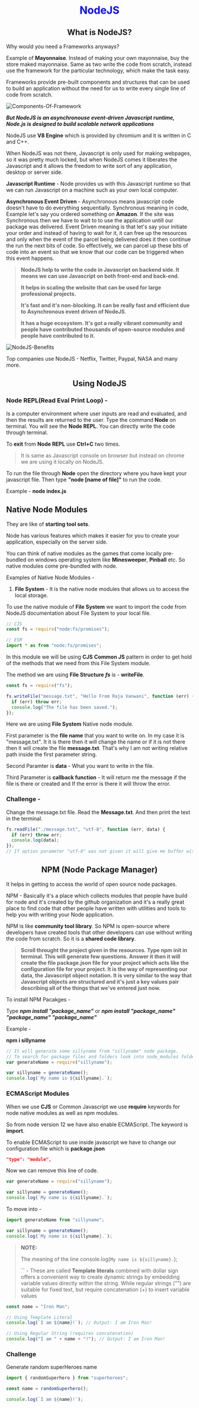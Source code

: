 <h1 align="center" style="color: blue;"><span>NodeJS</span></h1>
<h2 align="center">What is NodeJS?</h2>

Why would you need a Frameworks anyways?

Example of **Mayonnaise**. Instead of making your own mayonnaise, buy the store maked mayonnaise. Same as two write the code from scratch, instead use the framework for the particular technology, which make the task easy.

Frameworks provide pre-built components and structures that can be used to build an application without the need for us to write every single line of code from scratch.

<img src="./images/Components-Of-Framework.PNG" alt="Components-Of-Framework">

**_But NodeJS is an asynchronouse event-driven Javascript runtime, Node.js is designed to build scalable network applications_**

NodeJS use **V8 Engine** which is provided by chromium and it is written in C and C++.

When NodeJS was not there, Javascript is only used for making webpages, so it was pretty much locked, but when NodeJS comes it liberates the Javascript and it allows the freedom to write sort of any application, desktop or server side.

**Javascript Runtime** - Node provides us with this Javascript runtime so that we can run Javascript on a machine such as your own local computer.

**Asynchronous Event Driven** - Asynchronous means javascript code doesn't have to do everything sequentially. Synchronous meaning in code, Example let's say you ordered something on **Amazon**. If the site was Synchronous then we have to wait to to use the application untill our package was delivered. Event Driven meaning is that let's say your initiate your order and instead of having to wait for it, it can free up the resources and only when the event of the parcel being delivered does it then continue the run the next bits of code. So effectively, we can parcel up these bits of code into an event so that we know that our code can be triggered when this event happens.

> **NodeJS help to write the code in Javascript on backend side. It means we can use Javascript on both front-end and back-end.**
>
> **It helps in scaling the website that can be used for large professional projects.**
>
> **It's fast and it's non-blocking. It can be really fast and efficient due to Asynchronous event driven of NodeJS**.
>
> **It has a huge ecosystem. It's got a really vibrant community and people have contributed thousands of open-source modules and people have contributed to it.**

<img src="./images/NodeJS-Benefits.PNG" alt="NodeJS-Benefits" >

Top companies use NodeJS - Netflix, Twitter, Paypal, NASA and many more.

<h2 align="center">Using NodeJS</h2>

### Node REPL(Read Eval Print Loop) -

Is a computer environment where user inputs are read and evaluated, and then the results are returned to the user.
Type the command **Node** on terminal. You will see the **Node REPL**. You can directly write the code through terminal.

To **exit** from **Node REPL** use **Ctrl+C** two times.

> It is same as Javascript console on browser but instead on chrome we are using it locally on NodeJS.

To run the file through **Node** open the directory where you have kept your javascript file. Then type **"node [name of file]"** to run the code.

Example - **node index.js**

## Native Node Modules

They are like of **starting tool sets**.

Node has various features which makes it easier for you to create your application, especially on the server side.

You can think of native modules as the games that come locally pre-bundled on windows operating system like **Minesweeper**, **Pinball** etc. So native modules come pre-bundled with node.

Examples of Native Node Modules -

1. **File System** - It is the native node modules that allows us to access the local storage.

To use the native module of **File System** we want to import the code from NodeJS documentation about File System to your local file.

```js
// CJS
const fs = require("node:fs/promises");
```

```js
// ESM
import * as from "node:fs/promises";
```

In this module we will be using **CJS** **Common JS** pattern in order to get hold of the methods that we need from this File System module.

The method we are using **File Structure** **_fs_** is - **writeFile**.

```js
const fs = require("fs");

fs.writeFile("message.txt", "Hello From Raja Vanwani", function (err) {
  if (err) throw err;
  console.log("The file has been saved.");
});
```

Here we are using **File System** Native node module.

First parameter is the **file name** that you want to write on. In my case it is "message.txt". It it is there then it will change the name or if it is not there then it will create the file **message.txt**. That's why I am not writing relative path inside the first parameter string.

Second Paramter is **data** - What you want to write in the file.

Third Parameter is **callback function** - It will return me the message if the file is there or created and If the error is there it will throw the error.

### Challenge -

Change the message.txt file. Read the **Message.txt**. And then print the text in the terminal.

```js
fs.readFile("./message.txt", "utf-8", function (err, data) {
  if (err) throw err;
  console.log(data);
});
// If option parameter "utf-8" was not given it will give me buffer with all the letters *HEX* Value.
```

<h2 align="center">NPM (Node Package Manager)</h2>

It helps in getting to access the world of open source node packages.

NPM - Basically it's a place which collects modules that people have build for node and it's created by the github organization and it's a really great place to find code that other people have written with utilities and tools to help you with writing your Node application.

NPM is like **community tool library**. So NPM is open-source where developers have created tools that other developers can use without writing the code from scratch. So it is a **shared code library**.

> **Scroll throught the project given in the resources. Type **npm init** in terminal. This will generate few questions. Answer it then it will create the file **package.json** file for your project which acts like the **configuration file** for your project. It is the way of representing our data, the Javascript object notation. It is very similar to the way that Javascript objects are structured and it's just a key values pair describing all of the things that we've entered just now.**

To install NPM Pacakges -

Type **_npm install "package_name"_** or **_npm install "package_name" "package_name" "package_name"_**

Example -

**npm i sillyname**

```js
// It will generate some sillyname from "sillyname" node package.
// To search for package files and folders look into node_modules folder.
var generateName = require("sillyname");

var sillyname = generateName();
console.log(`My name is ${sillyname}.`);
```

### ECMAScript Modules

When we use **CJS** or Common Javascript we use **require** keywords for node native modules as well as npm modules.

So from node version 12 we have also enable ECMAScript.
The keyword is **import**.

To enable ECMAScript to use inside javascript we have to change our configuration file which is **package.json**

```json
"type": "module",
```

Now we can remove this line of code.

```js
var generateName = require("sillyname");

var sillyname = generateName();
console.log(`My name is ${sillyname}.`);
```

To move into -

```js
import generateName from "sillyname";

var sillyname = generateName();
console.log(`My name is ${sillyname}.`);
```

> **NOTE:**
>
> The meaning of the line console.log(`My name is ${sillyname}.`);
>
> **``** - These are called **Template literals** combined with dollar sign offers a convenient way to create dynamic strings by embedding variable values directly within the string. While regular strings ("") are suitable for fixed text, but require concatenation (+) to insert variable values

```js
const name = "Iron Man";

// Using Template Literal
console.log(`I am ${name}!`); // Output: I am Iron Man!

// Using Regular String (requires concatenation)
console.log("I am " + name + "!"); // Output: I am Iron Man!
```

### Challenge

Generate random superHeroes name

```js
import { randomSuperhero } from "superheroes";

const name = randomSuperhero();

console.log(`I am ${name}!`);
```
